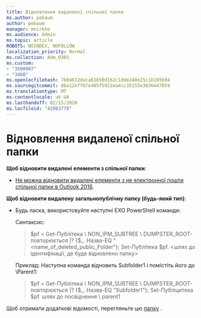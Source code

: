 ```yaml
---
title: Відновлення видаленої спільної папки
ms.author: pebaum
author: pebaum
manager: mnirkhe
ms.audience: Admin
ms.topic: article
ROBOTS: NOINDEX, NOFOLLOW
localization_priority: Normal
ms.collection: Adm_O365
ms.custom:
- "3500007"
- "3488"
ms.openlocfilehash: 7b04612daca61650d162c1dde240e25c1b185b04
ms.sourcegitcommit: 8ba12eff67e405f5922ea4cc35155e3036447859
ms.translationtype: MT
ms.contentlocale: uk-UA
ms.lasthandoff: 02/15/2020
ms.locfileid: "42063778"
---
```

# <a name="restore-a-deleted-public-folder"></a>Відновлення видаленої спільної папки

**Щоб відновити видалені елементи з спільної папки**:

- [Не можна відновити видалені елементи з не електронної пошти спільної папки в Outlook 2016](https://aka.ms/pfrec).
 
**Щоб відновити видалену загальнопублічну папку (будь-який тип)**: 

- Будь ласка, використовуйте наступні EXO PowerShell команди:

    Синтаксис:

    >$pf = Get-Публітека \ NON_IPM_SUBTREE \ DUMPSTER_ROOT-повторюється |? {$_. Назва-EQ "\<name_of_deleted_public_Folder"}; Set-Публітека $pf. \<шлях до ідентифікації, де буде відновлено папку>

    Приклад: Наступна команда відновить Subfolder1 і помістіть його до \Parent1:

    >$pf = Get-Публітека \ NON_IPM_SUBTREE \ DUMPSTER_ROOT-повторюється |? {$_. Назва-EQ "Subfolder1"}; Set-Публіцитека $pf. шлях до посвідчення \ parent1

Щоб отримати додаткові відомості, перегляньте цю [папку](https://docs.microsoft.com/exchange/collaboration-exo/public-folders/restore-deleted-public-folder) .
